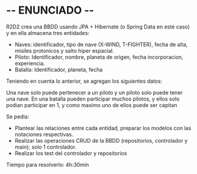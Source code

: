 # -- ENUNCIADO --

R2D2 crea una BBDD usando JPA + Hibernate (o Spring Data en este caso) y en ella almacena tres entidades:

- Naves: identificador, tipo de nave (X-WIND, T-FIGHTER), fecha de alta, misiles protonicos y salto hiper espacial.
- Piloto: Identificador, nombre, planeta de origen, fecha incorporacion, experiencia.
- Batalla: Identificador, planeta, fecha

Teniendo en cuenta lo anterior, se agregan los siguientes datos:

Una nave solo puede pertenecer a un piloto y un piloto solo puede tener una nave.
En una batalla pueden participar muchos pilotos, y ellos solo podian participar en 1, y como maximo uno de ellos puede
ser capitan

Se pedia:

- Plantear las relaciones entre cada entidad, preparar los modelos con las notaciones respectivas.
- Realizar las operaciones CRUD de la BBDD (repositorios, controlador y main); solo 1 controlador.
- Realizar los test del controlador y repositorios

Tiempo para resolverlo: 4h:30min